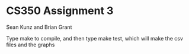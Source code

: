 # CS350 Assignment 3

Sean Kunz and Brian Grant

Type make to compile, and then type make test, which will make the csv files and the graphs
